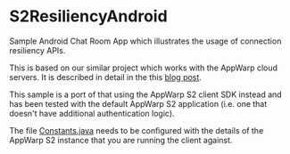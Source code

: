 S2ResiliencyAndroid
===================

Sample Android Chat Room App which illustrates the usage of connection resiliency APIs.

This is based on our similar project which works with the AppWarp cloud servers. It is described in detail in the this [blog post](http://blogs.shephertz.com/2013/10/30/how-to-handle-connection-issues-in-android-devices-while-developing-multiplayer-games-appwarp/).

This sample is a port of that using the AppWarp S2 client SDK instead and has been tested with the default AppWarp S2 application (i.e. one that doesn't have additional authentication logic).

The file [Constants.java](https://github.com/DhruvCShepHertz/S2ResiliencyAndroid/blob/master/Resilient_Chat/src/appwarp/example/Constants.java) needs to be configured with the details of the AppWarp S2 instance that you are running the client against.





